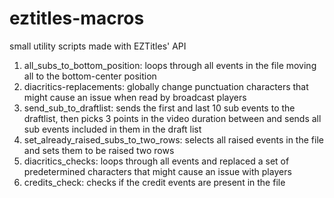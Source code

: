 # eztitles-macros
small utility scripts made with EZTitles' API

1. all_subs_to_bottom_position: loops through all events in the file moving all to the bottom-center position
2. diacritics-replacements: globally change punctuation characters that might cause an issue when read by broadcast players
3. send_sub_to_draftlist: sends the first and last 10 sub events to the draftlist, then picks 3 points in the video duration between and sends all sub events included in them in the draft list
4. set_already_raised_subs_to_two_rows: selects all raised events in the file and sets them to be raised two rows
5. diacritics_checks: loops through all events and replaced a set of predetermined characters that might cause an issue with players
6. credits_check: checks if the credit events are present in the file
